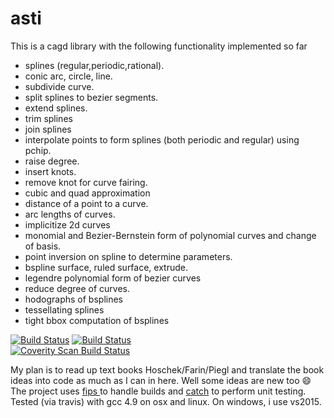 # asti 
This is a cagd library with the following functionality implemented so far
- splines (regular,periodic,rational).
- conic arc, circle, line.
- subdivide curve.
- split splines to bezier segments.
- extend splines.
- trim splines
- join splines
- interpolate points to form splines (both periodic and regular) using pchip.
- raise degree.
- insert knots.
- remove knot for curve fairing.
- cubic and quad approximation
- distance of a point to a curve.
- arc lengths of curves.
- implicitize 2d curves
- monomial and Bezier-Bernstein form of polynomial curves and change of basis.
- point inversion on spline to determine parameters.
- bspline surface, ruled surface, extrude.
- legendre polynomial form of bezier curves
- reduce degree of curves.
- hodographs of bsplines
- tessellating splines
- tight bbox computation of bsplines

[![Build Status](https://travis-ci.org/svark/asti.svg?branch=master)](https://travis-ci.org/svark/asti)
[![Build Status](https://ci.appveyor.com/api/projects/status/github/svark/asti?branch=master&svg=true)](https://ci.appveyor.com/project/svark/asti)
<br/>
<a href="https://scan.coverity.com/projects/5900">
  <img alt="Coverity Scan Build Status"
       src="https://scan.coverity.com/projects/5900/badge.svg"/>
</a>

My plan is to read up text books Hoschek/Farin/Piegl and translate the book ideas into code as much as I can in here.
Well some ideas are new too :smile: The project uses <a href="https://github.com/floooh/fips"> fips </a>  to handle builds and
<a href="https://github.com/philsquared/catch">catch</a> to perform unit testing. Tested (via travis) with gcc 4.9 on osx and linux. On windows, i use vs2015. 

